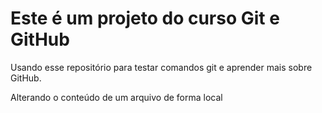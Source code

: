 # Este é um projeto do curso Git e GitHub

Usando esse repositório para testar comandos git e aprender mais sobre GitHub.

Alterando o conteúdo de um arquivo de forma local

